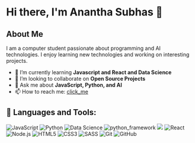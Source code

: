 # Hi there, I'm Anantha Subhas 👋

## About Me

I am a computer student passionate about programming and AI technologies. I enjoy learning new technologies and working on interesting projects.

- 🌱 I’m currently learning **Javascript and React and Data Science**
- 👯 I’m looking to collaborate on **Open Source Projects**
- 💬 Ask me about **JavaScript, Python, and AI**
- 📫 How to reach me: [click_me](mailto:subhasannadurai333@gmail.com)


## 🚀 Languages and Tools:

![JavaScript](https://img.shields.io/badge/-JavaScript-F7DF1E?style=flat-square&logo=JavaScript&logoColor=black)
![Python](https://img.shields.io/badge/-Python-3776AB?style=flat-square&logo=Python&logoColor=white)
![Data Science](https://img.shields.io/badge/-Data%20Science-336791?style=flat-square)
![python_framework](https://img.shields.io/badge/-Flask-000000?style=flat-square&logo=Flask&logoColor=white)
![](https://img.shields.io/badge/-Django-092E20?style=flat-square&logo=Django&logoColor=white)
![React](https://img.shields.io/badge/-React-61DAFB?style=flat-square&logo=React&logoColor=black)
![Node.js](https://img.shields.io/badge/-Node.js-339933?style=flat-square&logo=Node.js&logoColor=white)
![HTML5](https://img.shields.io/badge/-HTML5-E34F26?style=flat-square&logo=HTML5&logoColor=white)
![CSS3](https://img.shields.io/badge/-CSS3-1572B6?style=flat-square&logo=CSS3&logoColor=white)
![SASS](https://img.shields.io/badge/-Sass-CC6699?style=flat-square&logo=Sass&logoColor=white)
![Git](https://img.shields.io/badge/-Git-F05032?style=flat-square&logo=Git&logoColor=white)
![GitHub](https://img.shields.io/badge/-GitHub-181717?style=flat-square&logo=GitHub&logoColor=white)
